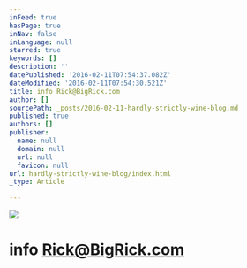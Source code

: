 ```yaml
---
inFeed: true
hasPage: true
inNav: false
inLanguage: null
starred: true
keywords: []
description: ''
datePublished: '2016-02-11T07:54:37.082Z'
dateModified: '2016-02-11T07:54:30.521Z'
title: info Rick@BigRick.com
author: []
sourcePath: _posts/2016-02-11-hardly-strictly-wine-blog.md
published: true
authors: []
publisher:
  name: null
  domain: null
  url: null
  favicon: null
url: hardly-strictly-wine-blog/index.html
_type: Article

---
```

![](https://the-grid-user-content.s3-us-west-2.amazonaws.com/8952f5bd-581e-403a-bd06-19894c1cb39c.jpg)

# info Rick@BigRick.com